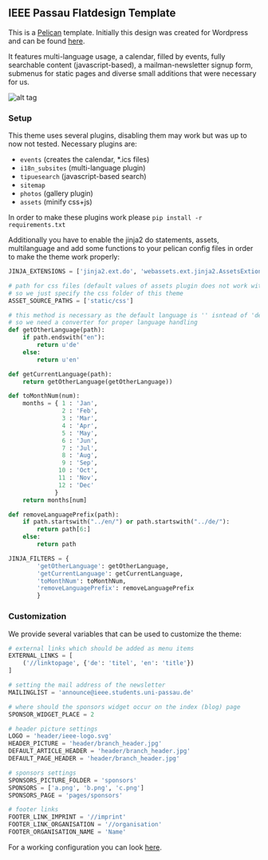 ## IEEE Passau Flatdesign Template
This is a [Pelican](http://getpelican.org) template. Initially this design was created for Wordpress and can be found [here](https://github.com/maxklenk/flatdesign-child-ieee).

It features multi-language usage, a calendar, filled by events, fully searchable content (javascript-based), a mailman-newsletter signup form, submenus for static pages and diverse small additions that were necessary for us.

![alt tag](https://raw.githubusercontent.com/stieglma/pelican-ieee-passau-theme/master/ieee_passau_design.png)

### Setup
This theme uses several plugins, disabling them may work but was up to now not tested.
Necessary plugins are: 
* ```events``` (creates the calendar, *.ics files)
* ```i18n_subsites``` (multi-language plugin)
* ```tipuesearch``` (javascript-based search)
* ```sitemap```
* ```photos``` (gallery plugin)
* ```assets``` (minify css+js)

In order to make these plugins work please ```pip install -r requirements.txt```

Additionally you have to enable the jinja2 do statements, assets, multilanguage and add some functions to your pelican config files in order to make the theme work properly:

```Python
JINJA_EXTENSIONS = ['jinja2.ext.do', 'webassets.ext.jinja2.AssetsExtions', 'jinja2.ext.i18n']

# path for css files (default values of assets plugin does not work with multilanguage
# so we just specify the css folder of this theme
ASSET_SOURCE_PATHS = ['static/css']

# this method is necessary as the default language is '' isntead of 'de'
# so we need a converter for proper language handling
def getOtherLanguage(path):
    if path.endswith("en"):
        return u'de'
    else:
        return u'en'

def getCurrentLanguage(path):
    return getOtherLanguage(getOtherLanguage))

def toMonthNum(num):
    months = { 1 : 'Jan',
               2 : 'Feb',
               3 : 'Mar',
               4 : 'Apr',
               5 : 'May',
               6 : 'Jun',
               7 : 'Jul',
               8 : 'Aug',
               9 : 'Sep',
              10 : 'Oct',
              11 : 'Nov',
              12 : 'Dec'
             }
    return months[num]

def removeLanguagePrefix(path):
    if path.startswith("../en/") or path.startswith("../de/"):
        return path[6:]
    else:
        return path

JINJA_FILTERS = {
        'getOtherLanguage': getOtherLanguage,
        'getCurrentLanguage': getCurrentLanguage,
        'toMonthNum': toMonthNum,
        'removeLanguagePrefix': removeLanguagePrefix
        }
```

### Customization
We provide several variables that can be used to customize the theme:

```Python
# external links which should be added as menu items
EXTERNAL_LINKS = [
    ('//linktopage', {'de': 'titel', 'en': 'title'})
]

# setting the mail address of the newsletter
MAILINGLIST = 'announce@ieee.students.uni-passau.de'

# where should the sponsors widget occur on the index (blog) page
SPONSOR_WIDGET_PLACE = 2

# header picture settings
LOGO = 'header/ieee-logo.svg'
HEADER_PICTURE = 'header/branch_header.jpg'
DEFAULT_ARTICLE_HEADER = 'header/branch_header.jpg'
DEFAULT_PAGE_HEADER = 'header/branch_header.jpg'

# sponsors settings
SPONSORS_PICTURE_FOLDER = 'sponsors'
SPONSORS = ['a.png', 'b.png', 'c.png']
SPONSORS_PAGE = 'pages/sponsors'

# footer links
FOOTER_LINK_IMPRINT = '//imprint'
FOOTER_LINK_ORGANISATION = '//organisation'
FOOTER_ORGANISATION_NAME = 'Name'
```

For a working configuration you can look [here](https://github.com/stieglma/pelican-ieee-passau/blob/master/pelicanconf.py).
